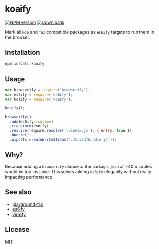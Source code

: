 # koaify
[![NPM version][npm-image]][npm-url]
[![Downloads][downloads-image]][downloads-url]

Mark all `koa` and `fax` compatible packages as `es6ify` targets to run them in
the browser.

## Installation
```bash
npm install koaify
```

## Usage
```js
var browserify = require('browserify');
var es6ify = require('es6ify');
var koaify = require('koaify');

koaify();

browserify()
  .add(es6ify.runtime)
  .transform(es6ify)
  .require(require.resolve('./index.js'), { entry: true })
  .bundle()
  .pipe(fs.createWriteStream('./build/bundle.js'));
```

## Why?
Because adding a `browserify` clause to the `package.json` of >40 modules would
be too invasive. This solves adding `es6ify` elegantly without really impacting
performance.

## See also
- [playground-fax](https://github.com/yoshuawuyts/playground-fax)
- [es6ify](https://github.com/thlorenz/es6ify)
- [viralify](https://github.com/thlorenz/viralify)

## License
[MIT](https://tldrlegal.com/license/mit-license)

[npm-image]: https://img.shields.io/npm/v/koaify.svg?style=flat-square
[npm-url]: https://npmjs.org/package/koaify
[downloads-image]: http://img.shields.io/npm/dm/koaify.svg?style=flat-square
[downloads-url]: https://npmjs.org/package/koaify
